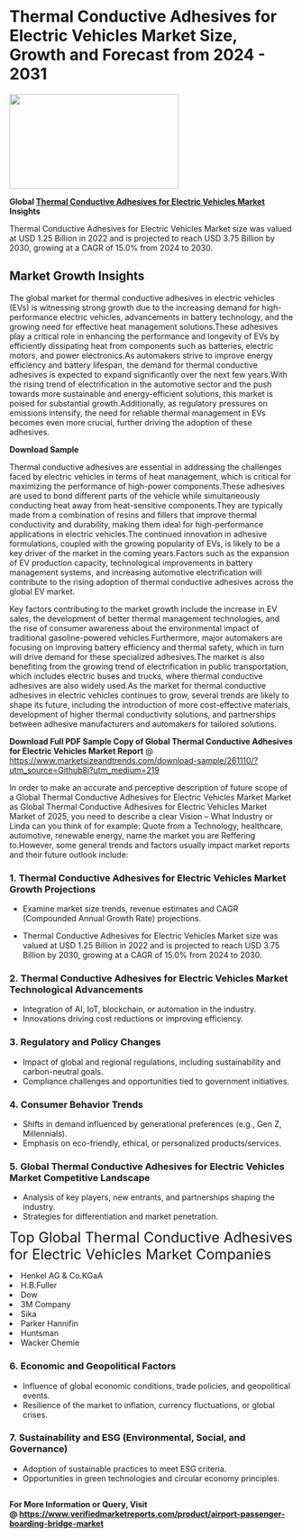 <H1>Thermal Conductive Adhesives for Electric Vehicles Market Size, Growth and Forecast from 2024 - 2031</H1><img class="aligncenter size-medium wp-image-584254" src="https://thirdeyenews.in/wp-content/uploads/2024/09/Global-Market-Research-300x168.jpeg" alt="" width="300" height="168" /><p><strong>Global&nbsp;<a href="https://www.marketsizeandtrends.com/download-sample/261110/?utm_source=Github8j?utm_medium=219">Thermal Conductive Adhesives for Electric Vehicles Market</a> Insights</strong></p><p>Thermal Conductive Adhesives for Electric Vehicles Market size was valued at USD 1.25 Billion in 2022 and is projected to reach USD 3.75 Billion by 2030, growing at a CAGR of 15.0% from 2024 to 2030.</p><p><h2>Market Growth Insights</h2> <p>The global market for thermal conductive adhesives in electric vehicles (EVs) is witnessing strong growth due to the increasing demand for high-performance electric vehicles, advancements in battery technology, and the growing need for effective heat management solutions.These adhesives play a critical role in enhancing the performance and longevity of EVs by efficiently dissipating heat from components such as batteries, electric motors, and power electronics.As automakers strive to improve energy efficiency and battery lifespan, the demand for thermal conductive adhesives is expected to expand significantly over the next few years.With the rising trend of electrification in the automotive sector and the push towards more sustainable and energy-efficient solutions, this market is poised for substantial growth.Additionally, as regulatory pressures on emissions intensify, the need for reliable thermal management in EVs becomes even more crucial, further driving the adoption of these adhesives.</p> <p><strong>Download Sample</strong></p> <p>Thermal conductive adhesives are essential in addressing the challenges faced by electric vehicles in terms of heat management, which is critical for maximizing the performance of high-power components.These adhesives are used to bond different parts of the vehicle while simultaneously conducting heat away from heat-sensitive components.They are typically made from a combination of resins and fillers that improve thermal conductivity and durability, making them ideal for high-performance applications in electric vehicles.The continued innovation in adhesive formulations, coupled with the growing popularity of EVs, is likely to be a key driver of the market in the coming years.Factors such as the expansion of EV production capacity, technological improvements in battery management systems, and increasing automotive electrification will contribute to the rising adoption of thermal conductive adhesives across the global EV market.<p>Key factors contributing to the market growth include the increase in EV sales, the development of better thermal management technologies, and the rise of consumer awareness about the environmental impact of traditional gasoline-powered vehicles.Furthermore, major automakers are focusing on improving battery efficiency and thermal safety, which in turn will drive demand for these specialized adhesives.The market is also benefiting from the growing trend of electrification in public transportation, which includes electric buses and trucks, where thermal conductive adhesives are also widely used.As the market for thermal conductive adhesives in electric vehicles continues to grow, several trends are likely to shape its future, including the introduction of more cost-effective materials, development of higher thermal conductivity solutions, and partnerships between adhesive manufacturers and automakers for tailored solutions.<p><span class=""><strong>Download Full PDF Sample Copy of Global Thermal Conductive Adhesives for Electric Vehicles Market Report</strong> @ <a href="https://www.marketsizeandtrends.com/download-sample/261110/?utm_source=Github8j?utm_medium=219" target="_blank">https://www.marketsizeandtrends.com/download-sample/261110/?utm_source=Github8j?utm_medium=219</a></span></p><p>In order to make an accurate and perceptive description of future scope of a Global&nbsp;Thermal Conductive Adhesives for Electric Vehicles Market Market as Global&nbsp;Thermal Conductive Adhesives for Electric Vehicles Market Market of 2025, you need to describe a clear Vision &ndash; What Industry or Linda can you think of for example: Quote from a Technology, healthcare, automotive, renewable energy, name the market you are Reffering to.However, some general trends and factors usually impact market reports and their future outlook include:</p><h3>1.&nbsp;<strong>Thermal Conductive Adhesives for Electric Vehicles Market Growth Projections</strong></h3><ul><li>Examine market size trends, revenue estimates and CAGR (Compounded Annual Growth Rate) projections.</li><li><p>Thermal Conductive Adhesives for Electric Vehicles Market size was valued at USD 1.25 Billion in 2022 and is projected to reach USD 3.75 Billion by 2030, growing at a CAGR of 15.0% from 2024 to 2030.</p></li></ul><h3>2.&nbsp;<strong>Thermal Conductive Adhesives for Electric Vehicles Market Technological Advancements</strong></h3><ul><li>Integration of AI, IoT, blockchain, or automation in the industry.</li><li>Innovations driving cost reductions or improving efficiency.</li></ul><h3>3.&nbsp;<strong>Regulatory and Policy Changes</strong></h3><ul><li>Impact of global and regional regulations, including sustainability and carbon-neutral goals.</li><li>Compliance challenges and opportunities tied to government initiatives.</li></ul><h3>4.&nbsp;<strong>Consumer Behavior Trends</strong></h3><ul><li>Shifts in demand influenced by generational preferences (e.g., Gen Z, Millennials).</li><li>Emphasis on eco-friendly, ethical, or personalized products/services.</li></ul><h3>5.&nbsp;<strong>Global Thermal Conductive Adhesives for Electric Vehicles Market Competitive Landscape</strong></h3><ul><li>Analysis of key players, new entrants, and partnerships shaping the industry.</li><li>Strategies for differentiation and market penetration.</li></ul><p data-pm-slice="1 1 []"><span style="color: inherit; font-family: inherit; font-size: 25px;">Top Global Thermal Conductive Adhesives for Electric Vehicles Market Companies</span></p><div class="" data-test-id=""><p><li>Henkel AG & Co.KGaA</li><li> H.B.Fuller</li><li> Dow</li><li> 3M Company</li><li> Sika</li><li> Parker Hannifin</li><li> Huntsman</li><li> Wacker Chemie</li></p></div><h3>6.&nbsp;<strong>Economic and Geopolitical Factors</strong></h3><ul><li>Influence of global economic conditions, trade policies, and geopolitical events.</li><li>Resilience of the market to inflation, currency fluctuations, or global crises.</li></ul><h3>7.&nbsp;<strong>Sustainability and ESG (Environmental, Social, and Governance)</strong></h3><ul><li>Adoption of sustainable practices to meet ESG criteria.</li><li>Opportunities in green technologies and circular economy principles.</li></ul><h2><strong style="font-size: 14px;">For More Information or Query, Visit @&nbsp;</strong><a style="background-color: #ffffff; font-size: 14px;" href="https://www.marketsizeandtrends.com/report/thermal-conductive-adhesives-for-electric-vehicles-market/" target="_blank">https://www.verifiedmarketreports.com/product/airport-passenger-boarding-bridge-market</a></h2>